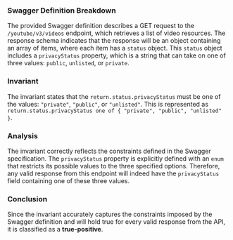 ### Swagger Definition Breakdown
The provided Swagger definition describes a GET request to the `/youtube/v3/videos` endpoint, which retrieves a list of video resources. The response schema indicates that the response will be an object containing an array of items, where each item has a `status` object. This `status` object includes a `privacyStatus` property, which is a string that can take on one of three values: `public`, `unlisted`, or `private`.

### Invariant
The invariant states that the `return.status.privacyStatus` must be one of the values: `"private"`, `"public"`, or `"unlisted"`. This is represented as `return.status.privacyStatus one of { "private", "public", "unlisted" }`.

### Analysis
The invariant correctly reflects the constraints defined in the Swagger specification. The `privacyStatus` property is explicitly defined with an `enum` that restricts its possible values to the three specified options. Therefore, any valid response from this endpoint will indeed have the `privacyStatus` field containing one of these three values. 

### Conclusion
Since the invariant accurately captures the constraints imposed by the Swagger definition and will hold true for every valid response from the API, it is classified as a **true-positive**.
